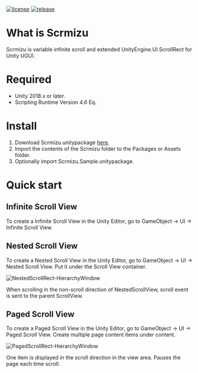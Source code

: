 [![license](https://img.shields.io/github/license/ToshikiImagawa/Variable-infinite-scroll?style=flat-square)](https://github.com/ToshikiImagawa/Variable-infinite-scroll/blob/master/LICENSE.md)
[![release](https://img.shields.io/github/release/ToshikiImagawa/Variable-infinite-scroll?style=flat-square)](https://github.com/ToshikiImagawa/Variable-infinite-scroll/releases)

# What is Scrmizu
Scrmizu is variable infinite scroll and extended UnityEngine.UI.ScrollRect for Unity UGUI.

# Required
- Unity 2018.x or later.
- Scripting Runtime Version 4.6 Eq.

# Install
1. Download Scrmizu.unitypackage [here](https://github.com/ToshikiImagawa/Variable-infinite-scroll/releases).
1. Import the contents of the Scrmizu folder to the Packages or Assets folder.
1. Optionally import Scrmizu.Sample.unitypackage.

# Quick start
## Infinite Scroll View
To create a Infinite Scroll View in the Unity Editor, go to GameObject → UI → Infinite Scroll View.

## Nested Scroll View
To create a Nested Scroll View in the Unity Editor, go to GameObject → UI → Nested Scroll View.
Put it under the Scroll View container.

![NestedScrollRect-HierarchyWindow](https://user-images.githubusercontent.com/6396938/72831133-8bce5300-3cc5-11ea-8cae-5cf5447fcbfa.png)

When scrolling in the non-scroll direction of NestedScrollView, scroll event is sent to the parent ScrollView.

## Paged Scroll View
To create a Paged Scroll View in the Unity Editor, go to GameObject → UI → Paged Scroll View.
Create multiple page content items under content.

![PagedScrollRect-HierarchyWindow](https://user-images.githubusercontent.com/6396938/72828751-ab16b180-3cc0-11ea-9783-3efffd775ae9.png)

One item is displayed in the scroll direction in the view area.
Pauses the page each time scroll.